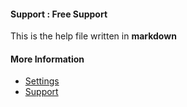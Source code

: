 #### Support : Free Support

This is the help file written in **markdown**

#### More Information

- [Settings](/settings)
- [Support](/support)
